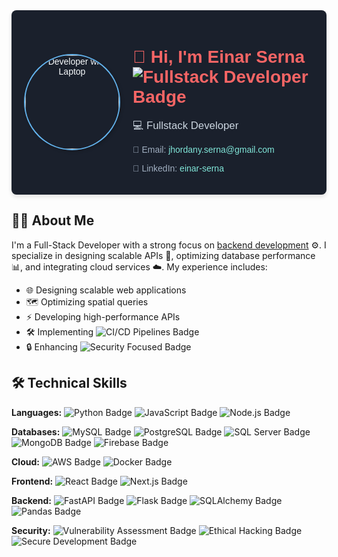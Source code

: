 <div style="background-color:#1a202c; color:#f7fafc; padding:20px; text-align:center; border-radius:8px; font-family: 'Arial', sans-serif; box-shadow: 0 4px 6px rgba(0, 0, 0, 0.1);">
  <div style="display: flex; align-items: center; justify-content: center; gap: 20px; max-width: 800px; margin: 0 auto;">
    <img
      src="https://placehold.co/150x150/EEE/31343C"
      alt="Developer with Laptop"
      style="border-radius: 50%; border: 2px solid #63b3ed; box-shadow: 2px 2px 5px rgba(0, 0, 0, 0.2); width: 150px; height: 150px;"
    />
    <div style="text-align: left;">
      <h1 style="font-size: 2em; color: #f56565; margin-bottom: 10px;">👋 Hi, I'm Einar Serna <img src="https://img.shields.io/badge/Fullstack-Developer-blue.svg?style=flat-square" alt="Fullstack Developer Badge"></h1>
      <p style="font-size: 1.2em; color: #cbd5e0; margin-bottom: 10px;">💻 Fullstack Developer</p>
      <p style="font-size: 1em; color: #a0aec0; margin-bottom: 5px;">📧 Email: <a href="mailto:jhordany.serna@gmail.com" style="color: #81e6d9; text-decoration: none; hover:text-decoration: underline;">jhordany.serna@gmail.com</a></p>
      <p style="font-size: 1em; color: #a0aec0;">🔗 LinkedIn: <a href="https://www.linkedin.com/in/einar-serna/" style="color: #81e6d9; text-decoration: none; hover:text-decoration: underline;">einar-serna</a></p>
    </div>
  </div>
</div>

## 👨‍💻 About Me

I'm a Full-Stack Developer with a strong focus on <ins>backend development</ins> ⚙️. I specialize in designing scalable APIs 🚀, optimizing database performance 📊, and integrating cloud services ☁️. My experience includes:

* 🌐 Designing scalable web applications
* 🗺️ Optimizing spatial queries
* ⚡ Developing high-performance APIs
* 🛠️ Implementing <img src="https://img.shields.io/badge/CI/CD-Pipelines-brightgreen.svg?style=flat-square" alt="CI/CD Pipelines Badge">
* 🔒 Enhancing <img src="https://img.shields.io/badge/Security-Focused-yellow.svg?style=flat-square" alt="Security Focused Badge">

## 🛠️ Technical Skills

**Languages:** <img src="https://img.shields.io/badge/Python-3776AB?style=for-the-badge&logo=python&logoColor=ffdd54" alt="Python Badge"> <img src="https://img.shields.io/badge/JavaScript-F7DF1E?style=for-the-badge&logo=javascript&logoColor=black" alt="JavaScript Badge"> <img src="https://img.shields.io/badge/Node.js-339933?style=for-the-badge&logo=nodedotjs&logoColor=white" alt="Node.js Badge">

**Databases:** <img src="https://img.shields.io/badge/MySQL-005C84?style=for-the-badge&logo=mysql&logoColor=white" alt="MySQL Badge"> <img src="https://img.shields.io/badge/PostgreSQL-316192?style=for-the-badge&logo=postgresql&logoColor=white" alt="PostgreSQL Badge"> <img src="https://img.shields.io/badge/SQL_Server-CC2927?style=for-the-badge&logo=microsoft-sql-server&logoColor=white" alt="SQL Server Badge"> <img src="https://img.shields.io/badge/MongoDB-%234ea94b.svg?style=for-the-badge&logo=mongodb&logoColor=white" alt="MongoDB Badge"> <img src="https://img.shields.io/badge/Firebase-FFCA28?style=for-the-badge&logo=firebase&logoColor=black" alt="Firebase Badge">

**Cloud:** <img src="https://img.shields.io/badge/Amazon_AWS-232F3E?style=for-the-badge&logo=amazon-aws&logoColor=white" alt="AWS Badge"> <img src="https://img.shields.io/badge/Docker-2CA5E0?style=for-the-badge&logo=docker&logoColor=white" alt="Docker Badge">

**Frontend:** <img src="https://img.shields.io/badge/React-20232A?style=for-the-badge&logo=react&logoColor=61DAFB" alt="React Badge"> <img src="https://img.shields.io/badge/Next.js-000000?style=for-the-badge&logo=nextdotjs&logoColor=white" alt="Next.js Badge">

**Backend:** <img src="https://img.shields.io/badge/FastAPI-009688?style=for-the-badge&logo=fastapi&logoColor=white" alt="FastAPI Badge"> <img src="https://img.shields.io/badge/Flask-000000?style=for-the-badge&logo=flask&logoColor=white" alt="Flask Badge"> <img src="https://img.shields.io/badge/SQLAlchemy-E91E63?style=for-the-badge&logo=sqlalchemy&logoColor=white" alt="SQLAlchemy Badge"> <img src="https://img.shields.io/badge/Pandas-150458?style=for-the-badge&logo=pandas&logoColor=white" alt="Pandas Badge">

**Security:** <img src="https://img.shields.io/badge/Vulnerability-Assessment-red.svg?style=flat-square" alt="Vulnerability Assessment Badge"> <img src="https://img.shields.io/badge/Ethical-Hacking-orange.svg?style=flat-square" alt="Ethical Hacking Badge"> <img src="https://img.shields.io/badge/Secure-Development-brightgreen.svg?style=flat-square" alt="Secure Development Badge">

